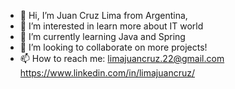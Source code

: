 - 👋 Hi, I’m Juan Cruz Lima from Argentina,
- 👀 I’m interested in learn more about IT world
- 🌱 I’m currently learning Java and Spring
- 💞️ I’m looking to collaborate on more projects!
- 📫 How to reach me:
limajuancruz.22@gmail.com
https://www.linkedin.com/in/limajuancruz/
     
<!---
jc-22/jc-22 is a ✨ special ✨ repository because its `README.md` (this file) appears on your GitHub profile.
You can click the Preview link to take a look at your changes.
--->
